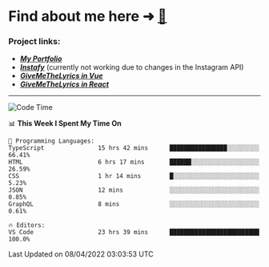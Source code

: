 # Find about me here ➜ [🧑](https://pauabella.dev)

### Project links:
- ***[My Portfolio](https://pauabella.dev)***
- ***[Instafy](https://instafy.me)*** (currently not working due to changes in the Instagram API)
- ***[GiveMeTheLyrics in Vue](https://lyrics.pauabella.dev)***
- ***[GiveMeTheLyrics in React](https://pauabella.dev/GiveMeTheLyrics)***

---
<!--START_SECTION:waka-->
![Code Time](http://img.shields.io/badge/Code%20Time-933%20hrs%2010%20mins-blue)

📊 **This Week I Spent My Time On** 

```text
💬 Programming Languages: 
TypeScript               15 hrs 42 mins      ████████████████░░░░░░░░░   66.41% 
HTML                     6 hrs 17 mins       ██████░░░░░░░░░░░░░░░░░░░   26.59% 
CSS                      1 hr 14 mins        █░░░░░░░░░░░░░░░░░░░░░░░░   5.23% 
JSON                     12 mins             ░░░░░░░░░░░░░░░░░░░░░░░░░   0.85% 
GraphQL                  8 mins              ░░░░░░░░░░░░░░░░░░░░░░░░░   0.61%

🔥 Editors: 
VS Code                  23 hrs 39 mins      █████████████████████████   100.0%

```


 Last Updated on 08/04/2022 03:03:53 UTC
<!--END_SECTION:waka-->
